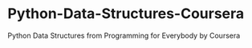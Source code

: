 # Python-Data-Structures-Coursera
Python Data Structures from Programming for Everybody by Coursera
